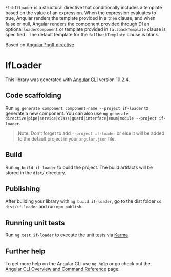  `*libIfLoader` is a structural directive that conditionally includes a template based on the value of
  an expression.
  When the expression evaluates to true, Angular renders the template
  provided in a `then` clause, and when false or null,
  Angular renders the component provided through DI an optional `loaderComponent` or template provided in `fallbackTemplate` clause is specified . The default template for the `fallbackTemplate` clause is blank.

  Based on [Angular *ngIf directive](https://github.com/angular/angular/blob/bdf13fe376b3a99ce28616df64c2fd43953d4175/packages/common/src/directives/ng_if.ts)

# IfLoader

This library was generated with [Angular CLI](https://github.com/angular/angular-cli) version 10.2.4.

## Code scaffolding

Run `ng generate component component-name --project if-loader` to generate a new component. You can also use `ng generate directive|pipe|service|class|guard|interface|enum|module --project if-loader`.
> Note: Don't forget to add `--project if-loader` or else it will be added to the default project in your `angular.json` file. 

## Build

Run `ng build if-loader` to build the project. The build artifacts will be stored in the `dist/` directory.

## Publishing

After building your library with `ng build if-loader`, go to the dist folder `cd dist/if-loader` and run `npm publish`.

## Running unit tests

Run `ng test if-loader` to execute the unit tests via [Karma](https://karma-runner.github.io).

## Further help

To get more help on the Angular CLI use `ng help` or go check out the [Angular CLI Overview and Command Reference](https://angular.io/cli) page.
